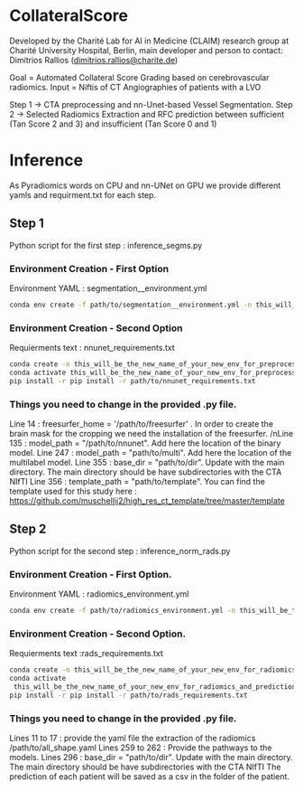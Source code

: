 # CollateralScore

Developed by the Charité Lab for AI in Medicine (CLAIM) research group at Charité University Hospital, Berlin, main developer and person to contact: Dimitrios Rallios (dimitrios.rallios@charite.de)

Goal = Automated Collateral Score Grading based on cerebrovascular radiomics.
Input = Niftis of CT Angiographies of patients with a LVO

Step 1 -> CTA preprocessing and nn-Unet-based Vessel Segmentation.
Step 2 -> Selected Radiomics Extraction and RFC prediction between sufficient (Tan Score 2 and 3) and insufficient (Tan Score 0 and 1)

# Inference
As Pyradiomics words on CPU and nn-UNet on GPU we provide different yamls and requirment.txt for each step.

## Step 1 
Python script for the first step : inference_segms.py

### Environment Creation - First Option
Environment YAML : segmentation__environment.yml

```bash
conda env create -f path/to/segmentation__environment.yml -n this_will_be_the_new_name_of_your_new_env_for_preprocess_and_segmentation
```

### Environment Creation - Second Option
Requierments text : nnunet_requirements.txt

```bash
conda create -n this_will_be_the_new_name_of_your_new_env_for_preprocess_and_segmentation
conda activate this_will_be_the_new_name_of_your_new_env_for_preprocess_and_segmentation
pip install -r pip install -r path/to/nnunet_requirements.txt
```

### Things you need to change in the provided .py file.

Line 14 : freesurfer_home = '/path/to/freesurfer' . In order to create the brain mask for the cropping we need the installation of the freesurfer.
/nLine 135 : model_path = "/path/to/nnunet". Add here the location of the binary model.
Line 247 : model_path = "path/to/multi". Add here the location of the multilabel model.
Line 355 : base_dir = "path/to/dir". Update with the main directory. The main directory should be have subdirectories with the CTA NIfTI
Line 356 : template_path = "path/to/template". You can find the template used for this study here : https://github.com/muschellij2/high_res_ct_template/tree/master/template

## Step 2
Python script for the second step : inference_norm_rads.py

### Environment Creation - First Option.
Environment YAML : radiomics_environment.yml

```bash
conda env create -f path/to/radiomics_environment.yml -n this_will_be_the_new_name_of_your_new_env_for_radiomics_and_prediction
```

### Environment Creation - Second Option.
Requierments text :rads_requirements.txt

```bash
conda create -n this_will_be_the_new_name_of_your_new_env_for_radiomics_and_prediction
conda activate
 this_will_be_the_new_name_of_your_new_env_for_radiomics_and_prediction
pip install -r pip install -r path/to/rads_requirements.txt
```

### Things you need to change in the provided .py file.
Lines 11 to 17 : provide the yaml file the extraction of the radiomics /path/to/all_shape.yaml
Lines 259 to 262 : Provide the pathways to the models.
Lines 296 : base_dir = "path/to/dir". Update with the main directory. The main directory should be have subdirectories with the CTA NIfTI
The prediction of each patient will be saved as a csv in the folder of the patient.




 









